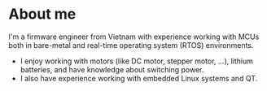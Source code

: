 # About me
I'm a firmware engineer from Vietnam with experience working with MCUs both in bare-metal and real-time operating system (RTOS) environments. 
- I enjoy working with motors (like DC motor, stepper motor, ...), lithium batteries, and have knowledge about switching power.
- I also have experience working with embedded Linux systems and QT. 

